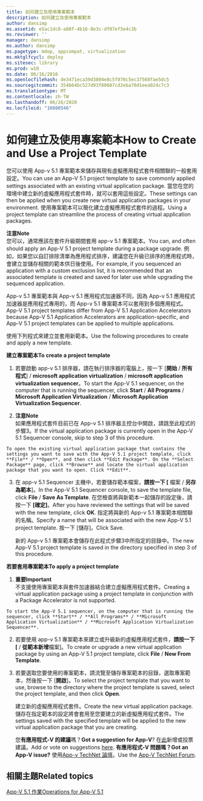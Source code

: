 ```yaml
---
title: 如何建立及使用專案範本
description: 如何建立及使用專案範本
author: dansimp
ms.assetid: e5ac1dc8-a88f-4b16-8e3c-df07ef5e4c3b
ms.reviewer: ''
manager: dansimp
ms.author: dansimp
ms.pagetype: mdop, appcompat, virtualization
ms.mktglfcycl: deploy
ms.sitesec: library
ms.prod: w10
ms.date: 06/16/2016
ms.openlocfilehash: de3471eca39d3804e8c5f070c5ec37560fae5dc5
ms.sourcegitcommit: 354664bc527d93f80687cd2eba70d1eea024c7c3
ms.translationtype: MT
ms.contentlocale: zh-TW
ms.lasthandoff: 06/26/2020
ms.locfileid: "10800546"
---
```

# <span data-ttu-id="0d2f8-103">如何建立及使用專案範本</span><span class="sxs-lookup"><span data-stu-id="0d2f8-103">How to Create and Use a Project Template</span></span>


<span data-ttu-id="0d2f8-104">您可以使用 App-v 5.1 專案範本來儲存與現有虛擬應用程式套件相關聯的一般套用設定。</span><span class="sxs-lookup"><span data-stu-id="0d2f8-104">You can use an App-V 5.1 project template to save commonly applied settings associated with an existing virtual application package.</span></span> <span data-ttu-id="0d2f8-105">當您在您的環境中建立新的虛擬應用程式套件時，就可以套用這些設定。</span><span class="sxs-lookup"><span data-stu-id="0d2f8-105">These settings can then be applied when you create new virtual application packages in your environment.</span></span> <span data-ttu-id="0d2f8-106">使用專案範本可以簡化建立虛擬應用程式套件的過程。</span><span class="sxs-lookup"><span data-stu-id="0d2f8-106">Using a project template can streamline the process of creating virtual application packages.</span></span>

**<span data-ttu-id="0d2f8-107">注意</span><span class="sxs-lookup"><span data-stu-id="0d2f8-107">Note</span></span>**  
<span data-ttu-id="0d2f8-108">您可以，通常應該在套件升級期間套用 app-v 5.1 專案範本。</span><span class="sxs-lookup"><span data-stu-id="0d2f8-108">You can, and often should apply an App-V 5.1 project template during a package upgrade.</span></span> <span data-ttu-id="0d2f8-109">例如，如果您以自訂排除清單為應用程式排序，建議您在升級已排序的應用程式時，會建立並儲存相關的範本供日後使用。</span><span class="sxs-lookup"><span data-stu-id="0d2f8-109">For example, if you sequenced an application with a custom exclusion list, it is recommended that an associated template is created and saved for later use while upgrading the sequenced application.</span></span>



<span data-ttu-id="0d2f8-110">App-v 5.1 專案範本與 App-v 5.1 應用程式加速器不同，因為 App-v 5.1 應用程式加速器是應用程式專用的，而 App-v 5.1 專案範本可以套用到多個應用程式。</span><span class="sxs-lookup"><span data-stu-id="0d2f8-110">App-V 5.1 project templates differ from App-V 5.1 Application Accelerators because App-V 5.1 Application Accelerators are application-specific, and App-V 5.1 project templates can be applied to multiple applications.</span></span>

<span data-ttu-id="0d2f8-111">使用下列程式來建立並套用新範本。</span><span class="sxs-lookup"><span data-stu-id="0d2f8-111">Use the following procedures to create and apply a new template.</span></span>

**<span data-ttu-id="0d2f8-112">建立專案範本</span><span class="sxs-lookup"><span data-stu-id="0d2f8-112">To create a project template</span></span>**

1.  <span data-ttu-id="0d2f8-113">若要啟動 app-v 5.1 排序器，請在執行排序器的電腦上，按一下 [**開始**  /  **所有程式**]  /  **microsoft application virtualization**  /  **microsoft application virtualization sequencer**。</span><span class="sxs-lookup"><span data-stu-id="0d2f8-113">To start the App-V 5.1 sequencer, on the computer that is running the sequencer, click **Start** / **All Programs** / **Microsoft Application Virtualization** / **Microsoft Application Virtualization Sequencer**.</span></span>

2.  **<span data-ttu-id="0d2f8-114">注意</span><span class="sxs-lookup"><span data-stu-id="0d2f8-114">Note</span></span>**  
    <span data-ttu-id="0d2f8-115">如果應用程式套件目前已在 App-v 5.1 排序器主控台中開啟，請跳至此程式的步驟3。</span><span class="sxs-lookup"><span data-stu-id="0d2f8-115">If the virtual application package is currently open in the App-V 5.1 Sequencer console, skip to step 3 of this procedure.</span></span>



~~~
To open the existing virtual application package that contains the settings you want to save with the App-V 5.1 project template, click **File** / **Open**, and then click **Edit Package**. On the **Select Package** page, click **Browse** and locate the virtual application package that you want to open. Click **Edit**.
~~~

3. <span data-ttu-id="0d2f8-116">在 app-v 5.1 Sequencer 主機中，若要儲存範本檔案，**請按一下 [** 檔案  /  **另存為範本**]。</span><span class="sxs-lookup"><span data-stu-id="0d2f8-116">In the App-V 5.1 Sequencer console, to save the template file, click **File** / **Save As Template**.</span></span> <span data-ttu-id="0d2f8-117">在您檢查將與新範本一起儲存的設定後，請按一下 **[確定]**。</span><span class="sxs-lookup"><span data-stu-id="0d2f8-117">After you have reviewed the settings that will be saved with the new template, click **OK**.</span></span> <span data-ttu-id="0d2f8-118">指定將與新的 App-v 5.1 專案範本相關聯的名稱。</span><span class="sxs-lookup"><span data-stu-id="0d2f8-118">Specify a name that will be associated with the new App-V 5.1 project template.</span></span> <span data-ttu-id="0d2f8-119">按一下 [儲存]。</span><span class="sxs-lookup"><span data-stu-id="0d2f8-119">Click Save.</span></span>

   <span data-ttu-id="0d2f8-120">新的 App-v 5.1 專案範本會儲存在此程式步驟3中所指定的目錄中。</span><span class="sxs-lookup"><span data-stu-id="0d2f8-120">The new App-V 5.1 project template is saved in the directory specified in step 3 of this procedure.</span></span>

**<span data-ttu-id="0d2f8-121">若要套用專案範本</span><span class="sxs-lookup"><span data-stu-id="0d2f8-121">To apply a project template</span></span>**

1.  **<span data-ttu-id="0d2f8-122">重要</span><span class="sxs-lookup"><span data-stu-id="0d2f8-122">Important</span></span>**  
    <span data-ttu-id="0d2f8-123">不支援使用專案範本與套件加速器結合建立虛擬應用程式套件。</span><span class="sxs-lookup"><span data-stu-id="0d2f8-123">Creating a virtual application package using a project template in conjunction with a Package Accelerator is not supported.</span></span>



~~~
To start the App-V 5.1 sequencer, on the computer that is running the sequencer, click **Start** / **All Programs** / **Microsoft Application Virtualization** / **Microsoft Application Virtualization Sequencer**.
~~~

2. <span data-ttu-id="0d2f8-124">若要使用 app-v 5.1 專案範本來建立或升級新的虛擬應用程式套件，**請按一下 [**  /  **從範本新增**檔案]。</span><span class="sxs-lookup"><span data-stu-id="0d2f8-124">To create or upgrade a new virtual application package by using an App-V 5.1 project template, click **File** / **New From Template**.</span></span>

3. <span data-ttu-id="0d2f8-125">若要選取您要使用的專案範本，請流覽至儲存專案範本的目錄，選取專案範本，然後按一下 [**開啟**]。</span><span class="sxs-lookup"><span data-stu-id="0d2f8-125">To select the project template that you want to use, browse to the directory where the project template is saved, select the project template, and then click **Open**.</span></span>

   <span data-ttu-id="0d2f8-126">建立新的虛擬應用程式套件。</span><span class="sxs-lookup"><span data-stu-id="0d2f8-126">Create the new virtual application package.</span></span> <span data-ttu-id="0d2f8-127">儲存在指定範本的設定將會套用至您要建立的新虛擬應用程式套件。</span><span class="sxs-lookup"><span data-stu-id="0d2f8-127">The settings saved with the specified template will be applied to the new virtual application package that you are creating.</span></span>

   <span data-ttu-id="0d2f8-128">您**有應用程式-V 的建議**嗎？</span><span class="sxs-lookup"><span data-stu-id="0d2f8-128">**Got a suggestion for App-V**?</span></span> <span data-ttu-id="0d2f8-129">在[此](http://appv.uservoice.com/forums/280448-microsoft-application-virtualization)新增或投票建議。</span><span class="sxs-lookup"><span data-stu-id="0d2f8-129">Add or vote on suggestions [here](http://appv.uservoice.com/forums/280448-microsoft-application-virtualization).</span></span> **<span data-ttu-id="0d2f8-130">有應用程式-V 問題嗎？</span><span class="sxs-lookup"><span data-stu-id="0d2f8-130">Got an App-V issue?</span></span>** <span data-ttu-id="0d2f8-131">使用[App-v TechNet 論壇](https://social.technet.microsoft.com/Forums/home?forum=mdopappv)。</span><span class="sxs-lookup"><span data-stu-id="0d2f8-131">Use the [App-V TechNet Forum](https://social.technet.microsoft.com/Forums/home?forum=mdopappv).</span></span>

## <span data-ttu-id="0d2f8-132">相關主題</span><span class="sxs-lookup"><span data-stu-id="0d2f8-132">Related topics</span></span>


[<span data-ttu-id="0d2f8-133">App-V 5.1 作業</span><span class="sxs-lookup"><span data-stu-id="0d2f8-133">Operations for App-V 5.1</span></span>](operations-for-app-v-51.md)









